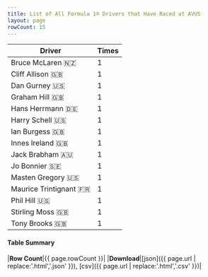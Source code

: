 ```yaml
---
title: List of All Formula 1® Drivers that Have Raced at AVUS
layout: page
rowCount: 15
---
```


| Driver | Times |
|--|--|
| Bruce McLaren 🇳🇿 | 1 |
| Cliff Allison 🇬🇧 | 1 |
| Dan Gurney 🇺🇸 | 1 |
| Graham Hill 🇬🇧 | 1 |
| Hans Herrmann 🇩🇪 | 1 |
| Harry Schell 🇺🇸 | 1 |
| Ian Burgess 🇬🇧 | 1 |
| Innes Ireland 🇬🇧 | 1 |
| Jack Brabham 🇦🇺 | 1 |
| Jo Bonnier 🇸🇪 | 1 |
| Masten Gregory 🇺🇸 | 1 |
| Maurice Trintignant 🇫🇷 | 1 |
| Phil Hill 🇺🇸 | 1 |
| Stirling Moss 🇬🇧 | 1 |
| Tony Brooks 🇬🇧 | 1 |

#### Table Summary

|**Row Count**|{{ page.rowCount }}|
|**Download**|[json]({{ page.url | replace:'.html','.json' }}), [csv]({{ page.url | replace:'.html','.csv' }})|

